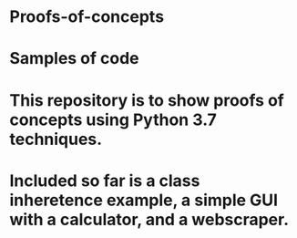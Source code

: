 # Proofs-of-concepts
# Samples of code

# This repository is to show proofs of concepts using Python 3.7 techniques.
# Included so far is a class inheretence example, a simple GUI with a calculator, and a webscraper.
